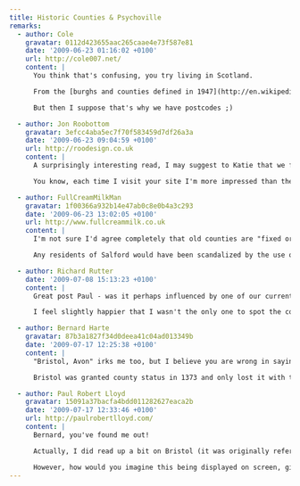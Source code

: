```yaml
---
title: Historic Counties & Psychoville
remarks:
  - author: Cole
    gravatar: 0112d423655aac265caae4e73f587e81
    date: '2009-06-23 01:16:02 +0100'
    url: http://cole007.net/
    content: |
      You think that's confusing, you try living in Scotland.

      From the [burghs and counties defined in 1947](http://en.wikipedia.org/wiki/Local_Government_%28Scotland%29_Act_1947) through the [regional and district councils defined in 1973](http://en.wikipedia.org/wiki/Local_Government_%28Scotland%29_Act_1973) to the [unitary authorities formed in 1994](http://en.wikipedia.org/wiki/Local_Government_etc._%28Scotland%29_Act_1994), you are guaranteed that when discussing geography and locality no two people refer to the same place using the same nomenclature.

      But then I suppose that's why we have postcodes ;)

  - author: Jon Roobottom
    gravatar: 3efcc4aba5ec7f70f583459d7df26a3a
    date: '2009-06-23 09:04:59 +0100'
    url: http://roodesign.co.uk
    content: |
      A surprisingly interesting read, I may suggest to Katie that we format our wedding address list like this. I'm sure that'll go down a storm.

      You know, each time I visit your site I'm more impressed than the last at the beautiful simplicity of the design. It's quite an achievement to design something that 'builds' in the users mind -- each time I find something else I like. The power of good typography I suppose.

  - author: FullCreamMilkMan
    gravatar: 1f00366a932b14e47ab0c8e0b4a3c293
    date: '2009-06-23 13:02:05 +0100'
    url: http://www.fullcreammilk.co.uk
    content: |
      I'm not sure I'd agree completely that old counties are "fixed or predictable" or were ever not "subject to political whims". We must take the attitude that boundaries, being human structures, are always subject to change, not always for the better, perhaps, but setting them in stone might end up being shortsighted.

      Any residents of Salford would have been scandalized by the use of "Salford, Manchester" not merely because it's historically in Lancashire, but that Salford is a city in its own right, and never has been and never will be a suburb or annexe of Manchester.

  - author: Richard Rutter
    date: '2009-07-08 15:13:23 +0100'
    content: |
      Great post Paul - was it perhaps influenced by one of our current clients?

      I feel slightly happier that I wasn't the only one to spot the county inconsistencies in Psychoville (which incidentally should not be taken as a criticism of Psychoville as the letters were written by a character who may well be as confused as the rest of us about such things).

  - author: Bernard Harte
    gravatar: 87b3a1827f34d0deea41c04ad013349b
    date: '2009-07-17 12:25:38 +0100'
    content: |
      "Bristol, Avon" irks me too, but I believe you are wrong in saying that "Bristol, Gloucestershire" would be more accurate.

      Bristol was granted county status in 1373 and only lost it with the creation of Avon. When Avon was abolished, City and County status was restored to Bristol.

  - author: Paul Robert Lloyd
    gravatar: 15091a37bacfa4bdd011282627eaca2b
    date: '2009-07-17 12:33:46 +0100'
    url: http://paulrobertlloyd.com/
    content: |
      Bernard, you've found me out!

      Actually, I did read up a bit on Bristol (it was originally referred to as a 'County Corporate' if I remember correctly) but I omitted going into that level of detail. So in that respect Bristol now being a Unitary Authority (and 'Ceremonial County') means it's returned to a more historically correct position.

      However, how would you imagine this being displayed on screen, given that all other locations used a 'City, County' model?  Bristol is a rare example of being one in the same, but I would imagine certain viewers would find it odd to have Bristol not followed by the name of any county.
---
```

